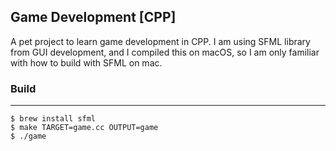 ## Game Development [CPP]
A pet project to learn game development in CPP. I am using SFML library from GUI development, and I compiled this on macOS, so I am only familiar with how to build with SFML on mac.

### Build
---
```console
$ brew install sfml
$ make TARGET=game.cc OUTPUT=game
$ ./game
```

